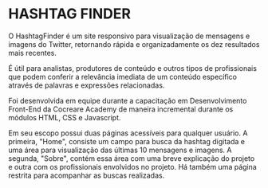 # HASHTAG FINDER
O HashtagFinder é um site responsivo para visualização de mensagens e imagens do Twitter, retornando rápida e organizadamente os dez resultados mais recentes.

É útil para analistas, produtores de conteúdo e outros tipos de profissionais 
que podem conferir a relevância imediata de um conteúdo específico através de
palavras e expressões relacionadas.

Foi desenvolvida em equipe durante a capacitação em Desenvolvimento Front-End 
da Cocreare Academy de maneira incremental durante os módulos HTML, CSS e Javascript.

Em seu escopo possui duas páginas acessíveis para qualquer usuário. A primeira, "Home", 
consiste um campo para busca da hashtag digitada e uma área para visualização das últimas 
10 mensagens e imagens. A segunda, "Sobre", contém essa área com uma breve explicação do projeto e outra com os profissionais envolvidos no projeto. Há também uma página restrita para acompanhar as buscas realizadas. 